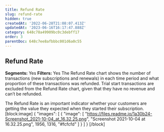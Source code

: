 ```yaml
---
title: Refund Rate
slug: refund-rate
hidden: true
createdAt: '2022-06-28T21:08:07.413Z'
updatedAt: '2023-06-16T16:17:47.888Z'
category: 648c78a49909bc0c3debff17
order: 3
parentDoc: 648c7ee8afbbbc001d6a0c55
---
```

## Refund Rate
**Segments:** Yes
**Filters:** Yes
The Refund Rate chart shows the number of transactions (new subscriptions and renewals) in each time period and what proportion of these transactions was refunded. Trial start transactions are excluded from the Refund Rate chart, given that they have no revenue and can’t be refunded.

The Refund Rate is an important indicator whether your customers are getting the value they expected when they started their subscription. 
[block:image]
{
  "images": [
    {
      "image": [
        "https://files.readme.io/1a30b24-Screenshot_2021-10-04_at_16.32.25.png",
        "Screenshot 2021-10-04 at 16.32.25.png",
        1956,
        1316,
        "#fcfcfd"
      ]
    }
  ]
}
[/block]